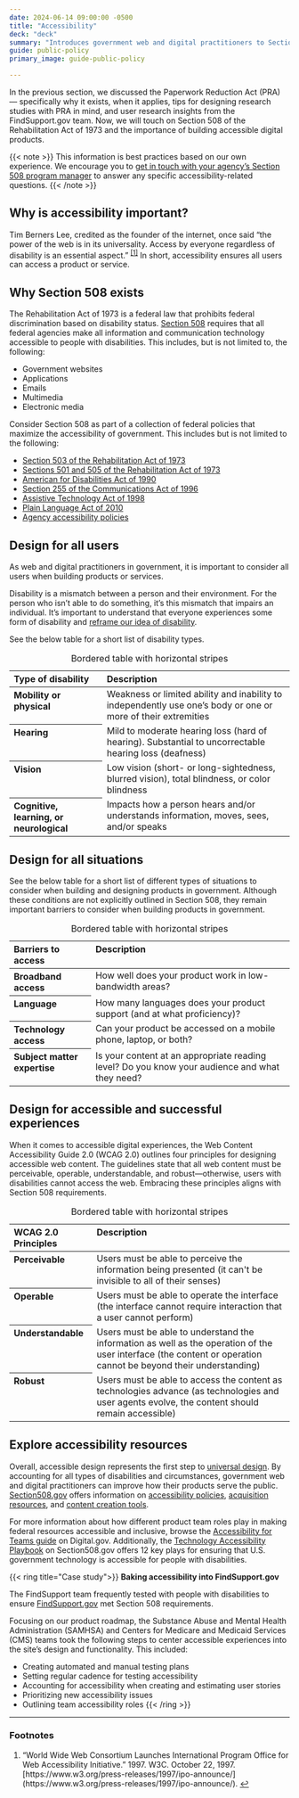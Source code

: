 ```yaml
---
date: 2024-06-14 09:00:00 -0500
title: "Accessibility"
deck: "deck"
summary: "Introduces government web and digital practitioners to Section 508 of the Rehabilitation Act of 1973."
guide: public-policy
primary_image: guide-public-policy

---
```


In the previous section, we discussed the Paperwork Reduction Act (PRA) — specifically why it exists, when it applies, tips for designing research studies with PRA in mind, and user research insights from the FindSupport.gov team. Now, we will touch on Section 508 of the Rehabilitation Act of 1973 and the importance of building accessible digital products.

{{< note >}} 
This information is best practices based on our own experience. We encourage you to [get in touch with your agency’s Section 508 program manager](https://www.section508.gov/tools/program-manager-listing/) to answer any specific accessibility-related questions.
{{< /note >}}

## Why is accessibility important?

Tim Berners Lee, credited as the founder of the internet, once said “the power of the web is in its universality. Access by everyone regardless of disability is an essential aspect.” <sup><a aria-describedby="footnote-label" href="#fn1" id="footnotes-ref1">[1]</a></sup> In short, accessibility ensures all users can access a product or service. 

## Why Section 508 exists

The Rehabilitation Act of 1973 is a federal law that prohibits federal discrimination based on disability status. [Section 508](https://www.section508.gov/manage/laws-and-policies/) requires that all federal agencies make all information and communication technology accessible to people with disabilities. This includes, but is not limited to, the following:

- Government websites
- Applications
- Emails
- Multimedia
- Electronic media

Consider Section 508 as part of a collection of federal policies that maximize the accessibility of government. This includes but is not limited to the following:

- [Section 503 of the Rehabilitation Act of 1973](https://www.dol.gov/agencies/ofccp/section-503/law)
- [Sections 501 and 505 of the Rehabilitation Act of 1973](https://www.eeoc.gov/statutes/rehabilitation-act-1973#:~:text=Section%20501%20prohibits%20employment%20discrimination,attorney's%20fees%20under%20Section%20501.)
- [American for Disabilities Act of 1990](https://www.ada.gov/law-and-regs/ada/)
- [Section 255 of the Communications Act of 1996](https://www.access-board.gov/ict/guide/2555_guide.md.html)
- [Assistive Technology Act of 1998](https://www.congress.gov/bill/105th-congress/senate-bill/2432)
- [Plain Language Act of 2010](https://www.plainlanguage.gov/law/)
- [Agency accessibility policies](https://www.section508.gov/manage/laws-and-policies/update-agency-policies/)

## Design for all users

As web and digital practitioners in government, it is important to consider all users when building products or services.

Disability is a mismatch between a person and their environment. For the person who isn’t able to do something, it’s this mismatch that impairs an individual. It’s important to understand that everyone experiences some form of disability and [reframe our idea of disability](https://digital.gov/resources/advanced-accessibility/#reframing-our-idea-of-disability).

See the below table for a short list of disability types.

<table class="usa-table usa-table--striped">
  <caption>Bordered table with horizontal stripes</caption>
  <thead>
    <tr style="text-align: left; vertical-align: top;">
      <th scope="col">Type of disability</th>
      <th scope="col">Description</th>
    </tr>
  </thead>
  <tbody>
    <tr style="text-align: left; vertical-align: top;">
      <th scope="row">Mobility or physical</th>
      <td>Weakness or limited ability and inability to independently use one’s body or one or more of their extremities</td>
    </tr>
    <tr style="text-align: left; vertical-align: top;">
      <th scope="row">Hearing</th>
      <td>Mild to moderate hearing loss (hard of hearing). Substantial to uncorrectable hearing loss (deafness)</td>
    </tr>
    <tr style="text-align: left; vertical-align: top;">
      <th scope="row">Vision</th>
      <td>Low vision (short- or long-sightedness, blurred vision), total blindness, or color blindness</td>
    </tr>
    <tr style="text-align: left; vertical-align: top;">
      <th scope="row">Cognitive, learning, or neurological</th>
      <td>Impacts how a person hears and/or understands information, moves, sees, and/or speaks</td>
    </tr>
  </tbody>
</table>

## Design for all situations

See the below table for a short list of different types of situations to consider when building and designing products in government.  Although these conditions are not explicitly outlined in Section 508, they remain important barriers to consider when building products in government. 

<table class="usa-table usa-table--striped">
  <caption>Bordered table with horizontal stripes</caption>
  <thead>
    <tr style="text-align: left; vertical-align: top;">
      <th scope="col">Barriers to access</th>
      <th scope="col">Description</th>
    </tr>
  </thead>
  <tbody>
    <tr style="text-align: left; vertical-align: top;">
      <th scope="row">Broadband access</th>
      <td>How well does your product work in low-bandwidth areas?</td>
    </tr>
    <tr style="text-align: left; vertical-align: top;">
      <th scope="row">Language</th>
      <td>How many languages does your product support (and at what proficiency)?</td>
    </tr>
    <tr style="text-align: left; vertical-align: top;">
      <th scope="row">Technology access</th>
      <td>Can your product be accessed on a mobile phone, laptop, or both?</td>
    </tr>
    <tr style="text-align: left; vertical-align: top;">
      <th scope="row">Subject matter expertise</th>
      <td>Is your content at an appropriate reading level? Do you know your audience and what they need?</td>
    </tr>
  </tbody>
</table>

## Design for accessible and successful experiences

When it comes to accessible digital experiences, the Web Content Accessibility Guide 2.0 (WCAG 2.0) outlines four principles for designing accessible web content. The guidelines state that all web content must be perceivable, operable, understandable, and robust—otherwise, users with disabilities cannot access the web. Embracing these principles aligns with Section 508 requirements.

<table class="usa-table usa-table--striped">
  <caption>Bordered table with horizontal stripes</caption>
  <thead>
    <tr style="text-align: left; vertical-align: top;">
      <th scope="col">WCAG 2.0 Principles</th>
      <th scope="col">Description</th>
    </tr>
  </thead>
  <tbody>
    <tr style="text-align: left; vertical-align: top;">
      <th scope="row">Perceivable</th>
      <td>Users must be able to perceive the information being presented (it can't be invisible to all of their senses)</td>
    </tr>
    <tr style="text-align: left; vertical-align: top;">
      <th scope="row">Operable</th>
      <td>Users must be able to operate the interface (the interface cannot require interaction that a user cannot perform)</td>
    </tr>
    <tr style="text-align: left; vertical-align: top;">
      <th scope="row">Understandable</th>
      <td>Users must be able to understand the information as well as the operation of the user interface (the content or operation cannot be beyond their understanding)</td>
    </tr>
    <tr style="text-align: left; vertical-align: top;">
      <th scope="row">Robust</th>
      <td>Users must be able to access the content as technologies advance (as technologies and user agents evolve, the content should remain accessible)</td>
    </tr>
  </tbody>
</table>

## Explore accessibility resources

Overall, accessible design represents the first step to [universal design](https://www.section508.gov/develop/universal-design/). By accounting for all types of disabilities and circumstances, government web and digital practitioners can improve how their products serve the public. [Section508.gov](https://www.section508.gov/) offers information on [accessibility policies](https://www.section508.gov/manage/), [acquisition resources](https://www.section508.gov/buy-sell/), and [content creation tools](https://www.section508.gov/create/).

For more information about how different product team roles play in making federal resources accessible and inclusive, browse the [Accessibility for Teams guide](https://digital.gov/guides/accessibility-for-teams/) on Digital.gov. Additionally, the [Technology Accessibility Playbook](https://www.section508.gov/manage/playbooks/technology-accessibility-playbook-intro/) on Section508.gov offers 12 key plays for ensuring that U.S. government technology is accessible for people with disabilities. 

{{< ring title="Case study">}}
**Baking accessibility into FindSupport.gov**

The FindSupport team frequently tested with people with disabilities to ensure [FindSupport.gov](https://www.samhsa.gov/find-support) met Section 508 requirements.

Focusing on our product roadmap, the Substance Abuse and Mental Health Administration (SAMHSA) and Centers for Medicare and Medicaid Services (CMS) teams took the following steps to center accessible experiences into the site’s design and functionality. This included:

- Creating automated and manual testing plans
- Setting regular cadence for testing accessibility
- Accounting for accessibility when creating and estimating user stories
- Prioritizing new accessibility issues
- Outlining team accessibility roles
{{< /ring >}}

---

<footer>
<h3 id="footnote-label">Footnotes</h3>
<ol>
<li id="fn1">“World Wide Web Consortium Launches International Program Office for Web Accessibility Initiative.” 1997. W3C. October 22, 1997. [https://www.w3.org/press-releases/1997/ipo-announce/](https://www.w3.org/press-releases/1997/ipo-announce/). <a href="#footnotes-ref1" aria-label="Back to content">↩</a></li>
</ol>
<footer>
